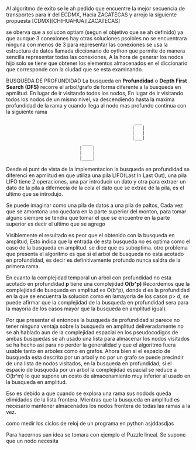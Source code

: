 Al algoritmo de exito se le ah pedido que encuentre la mejor secuencia de transportes para ir del ECDMX, Hacia ZACATECAS y arrojo la siguiente propuesta
[CDMX][CHIHUAHUA][ZACATECAS]

se oberva que a solucon optiam (segun el objetivo que se ah definido) ya que aunque 3 conexiones hay otras soluciones psoibles no se encuentrara ninguna con menos de 3
para representar las conexiones se usa la estructura de datos llamada diccionario de oython que permite de manera sencilla representar todas las conexiones, A la hora de generar los nodos hijo solo se tiene que obtener los elementos almacenados en el diccionario que corresponde con la ciudad que se esta examinando.

BUSQUEDA DE PROFUNDIDAD
La busqueda en **Profundidad** o **Depth First Search (DFS)** recorre el arbol/grafo de forma diferente a la busqueda en apmlitud. En lugar de ir visitando todos los nodos, En lugar de ir visitando todos los nodos de un mismo nivel, va descendiendo hasta la maxima profundidad de la rama y cuando llega al nodo mas profundo continua con la siguiente rama

                                                     ___
                                                    |   |
                                                    |   |
                                                    |___|
                                 ____
                                |    |
                                |    |
                                |____|




Desde  el punt de vista de la implementacion la busqueda en profundidad se diferenci en apmlitud en que utiliza una pila LIFO(Last In Last Out), una pila LIFO tiene 2 operaciones, una par introducir un dato y otra para extraer un dato de la pila a difernecia de la cola el dato que se extrae de la pila, es el ultimo que se introdujo. 

Se puede imaginar como una pila de datos a una pila de paltos, Cada vez que se amontona uno quedara en la parte superior del monton, para tomar alguno siempre se tendra que tomar el que se encuentre en la parte superior es decir el ultimo que se agrego



Visiblemente el resultado es peor que el obtenido con la busqueda en amplitud, Esto indica que la entrada de esta busqueda no es optima como el caso de la busqueda en amplitud. se dice que es suboptima. otro problema que presenta el algoritmo es que si el arbol de busqueda no esta acotado en profundidad, es decir es definitivamente profundo nunca saldra de la primera rama.

En cuanto la complejidad temporal un arbol con profundidad no esta acotado en profundidad **p** tiene una complejidad **O(b^p)** Recordemos que la complejidad de busqueda en amplitud es O(b^p), donde d es la profundidad en la que se encuentra la solucion como en lamayoria de los casos p> d, se puede afirmar que la complejidad de la busqueda en profundidad sera para la mayoria de los casos mayor que la busqueda en amplitud igual). 

Por que presentar el entonces la busqueda de profundidad si parece no tener ninguna ventaja sobre la busqueda en amplitud deliveradamente no se ah hablado aun de la complejidad espacial en los pseudocodigos de ambas busquedas se ah usado una lista para almacenar los nodos visitados se ha hecho asi para no perder la generalidad y que el algoritmo fuera usable tanto en arboles como en grafos. Ahora bien si el espacio de busqueda esta descrito por un arbol y no por un grafo se puede precindir de una lista de nodos visitados, en la busqueda en profundidad, si el espacio de busqueda por un arbol la complejidad espacial se reduce a O(b^m) lo que supone un costo de almacenamiento muy inferior al usado en la busqueda en amplitud.

Eso es debido a que cuando se explora una rama sus nodods queda elimidados de la lista frontera. Mientras que la busqueda en amplitud es necesario mantener almacenados los nodos frontera de todas las ramas a la vez.

como medir los ciclos de reloj de un programa en python asjddasdjas

Para hacernos uan idea se tomara con ejemplo el Puzzle lineal. Se supone que un nodo necesita